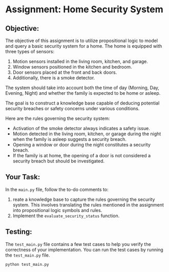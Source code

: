 # Assignment: Home Security System

## Objective:
The objective of this assignment is to utilize propositional logic to model and query a basic security system for a home. The home is equipped with three types of sensors:

1. Motion sensors installed in the living room, kitchen, and garage.
2. Window sensors positioned in the kitchen and bedroom.
3. Door sensors placed at the front and back doors.
4. Additionally, there is a smoke detector.


The system should take into account both the time of day (Morning, Day, Evening, Night) and whether the family is expected to be home or asleep.

The goal is to construct a knowledge base capable of deducing potential security breaches or safety concerns under various conditions.

Here are the rules governing the security system:

- Activation of the smoke detector always indicates a safety issue.
- Motion detected in the living room, kitchen, or garage during the night when the family is asleep suggests a security breach.
- Opening a window or door during the night constitutes a security breach.
- If the family is at home, the opening of a door is not considered a security breach but should be investigated.

## Your Task:
In the `main.py` file, follow the to-do comments to:
1. reate a knowledge base to capture the rules governing the security system. This involves translating the rules mentioned in the assignment into propositional logic symbols and rules.
2. Implement the `evaluate_security_status` function.


## Testing:
The `test_main.py` file contains a few test cases to help you verify the correctness of your implementation. You can run the test cases by running the `test_main.py` file.

```bash
python test_main.py
```



